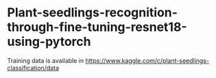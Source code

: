 # Plant-seedlings-recognition-through-fine-tuning-resnet18-using-pytorch

Training data is available in https://www.kaggle.com/c/plant-seedlings-classification/data

